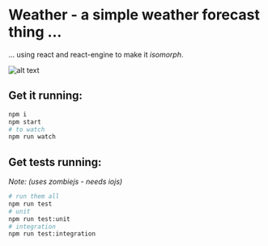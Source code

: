 # Weather - a simple weather forecast thing ...

... using react and react-engine to make it *isomorph*.

![alt text][philo]

## Get it running:

```bash
npm i
npm start
# to watch
npm run watch
```
## Get tests running:
*Note: (uses zombiejs - needs iojs)*

```bash
# run them all
npm run test
# unit
npm run test:unit
# integration
npm run test:integration
```

[philo]: http://cdn.meme.am/instances/59116449.jpg "Buzzzzz"
